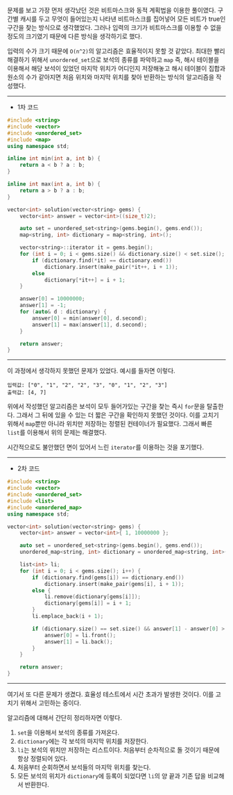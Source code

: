 문제를 보고 가장 먼저 생각났던 것은 비트마스크와 동적 계획법을 이용한 풀이였다. 구간별 캐시를 두고 무엇이 들어있는지 나타낸 비트마스크를 집어넣어 모든 비트가 true인 구간을 찾는 방식으로 생각했었다. 그러나 입력의 크기가 비트마스크를 이용할 수 없을 정도의 크기였기 때문에 다른 방식을 생각하기로 했다.


입력의 수가 크기 때문에 `O(n^2)`의 알고리즘은 효율적이지 못할 것 같았다. 최대한 빨리 해결하기 위해서 `unordered_set`으로 보석의 종류를 파악하고 `map` 즉, 해시 테이블을 이용해서 해당 보석이 있었던 마지막 위치가 어디인지 저장해놓고 해시 테이블이 집합과 원소의 수가 같아지면 처음 위치와 마지막 위치를 찾아 반환하는 방식의 알고리즘을 작성했다.

---
* 1차 코드
~~~cpp
#include <string>
#include <vector>
#include <unordered_set>
#include <map>
using namespace std;

inline int min(int a, int b) {
    return a < b ? a : b;
}

inline int max(int a, int b) {
    return a > b ? a : b;
}

vector<int> solution(vector<string> gems) {
    vector<int> answer = vector<int>((size_t)2);

    auto set = unordered_set<string>(gems.begin(), gems.end());
    map<string, int> dictionary = map<string, int>();

    vector<string>::iterator it = gems.begin();
    for (int i = 0; i < gems.size() && dictionary.size() < set.size(); i++) {
        if (dictionary.find(*it) == dictionary.end())
            dictionary.insert(make_pair(*it++, i + 1));
        else
            dictionary[*it++] = i + 1;
    }

    answer[0] = 10000000;
    answer[1] = -1;
    for (auto& d : dictionary) {
        answer[0] = min(answer[0], d.second);
        answer[1] = max(answer[1], d.second);
    }

    return answer;
}
~~~
---
이 과정에서 생각하지 못했던 문제가 있었다. 예시를 들자면 이렇다.
~~~
입력값: ["0", "1", "2", "2", "3", "0", "1", "2", "3"]
출력값: [4, 7]
~~~

위에서 작성했던 알고리즘은 보석이 모두 들어가있는 구간을 찾는 즉시 `for`문을 탈출한다. 그래서 그 뒤에 있을 수 있는 더 짧은 구간을 확인하지 못했던 것이다. 이를 고치기 위해서 `map`뿐만 아니라 위치만 저장하는 정렬된 컨테이너가 필요했다. 그래서 빠른 `list`를 이용해서 위의 문제는 해결했다.

시간적으로도 불안했던 면이 있어서 느린 `iterator`를 이용하는 것을 포기했다.

---
* 2차 코드
~~~cpp
#include <string>
#include <vector>
#include <unordered_set>
#include <list>
#include <unordered_map>
using namespace std;

vector<int> solution(vector<string> gems) {
    vector<int> answer = vector<int>{ 1, 10000000 };

    auto set = unordered_set<string>(gems.begin(), gems.end());
    unordered_map<string, int> dictionary = unordered_map<string, int>();

    list<int> li;
    for (int i = 0; i < gems.size(); i++) {
        if (dictionary.find(gems[i]) == dictionary.end())
            dictionary.insert(make_pair(gems[i], i + 1));
        else {
            li.remove(dictionary[gems[i]]);
            dictionary[gems[i]] = i + 1;
        }
        li.emplace_back(i + 1);

        if (dictionary.size() == set.size() && answer[1] - answer[0] > li.back() - li.front()) {
            answer[0] = li.front();
            answer[1] = li.back();
        }
    }

    return answer;
}
~~~
---
여기서 또 다른 문제가 생겼다. 효율성 테스트에서 시간 초과가 발생한 것이다. 이를 고치기 위해서 고민하는 중이다.

알고리즘에 대해서 간단히 정리하자면 이렇다.

1. `set`을 이용해서 보석의 종류를 가져온다.
2. `dictionary`에는 각 보석의 마지막 위치를 저장한다.
3. `li`는 보석의 위치만 저장하는 리스트이다. 처음부터 순차적으로 돌 것이기 때문에 항상 정렬되어 있다.
4. 처음부터 순회하면서 보석들의 마지막 위치를 찾는다.
5. 모든 보석의 위치가 `dictionary`에 등록이 되었다면 `li`의 양 끝과 기존 답을 비교해서 반환한다.
